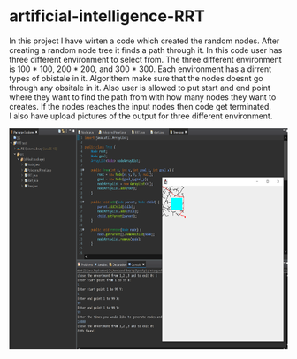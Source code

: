 # artificial-intelligence-RRT
In this project I have wirten a code which created the random nodes. After creating a random node tree it finds a path through it. In this code user has three different environment to select from.
The three different environment is 100 * 100, 200 * 200, and 300 * 300. Each environment has a dirrent types of obistale in it. Algorithem make sure that the nodes doesnt go through any obsitale in it. 
Also user is allowed to put start and end point where they want to find the path from with how many nodes they want to creates. If the nodes reaches the input nodes then code get terminated.  
I also have upload pictures of the output for three different environment.

<img src = "./pictures/environment 1.png" with = 400 height = 400>
